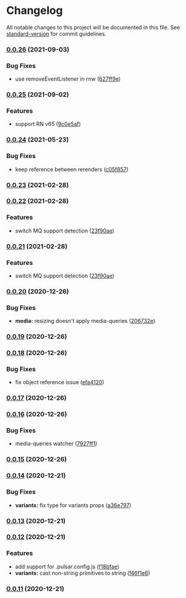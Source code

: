 # Changelog

All notable changes to this project will be documented in this file. See [standard-version](https://github.com/conventional-changelog/standard-version) for commit guidelines.

### [0.0.26](https://github.com/elforastero/pulsar-core/compare/v0.0.25...v0.0.26) (2021-09-03)


### Bug Fixes

* use removeEventListener in rnw ([627ff9e](https://github.com/elforastero/pulsar-core/commit/627ff9ec8e09c548db899f6c545fd0522de18f09))

### [0.0.25](https://github.com/elforastero/pulsar-core/compare/v0.0.24...v0.0.25) (2021-09-02)


### Features

* support RN v65 ([9c0e5af](https://github.com/elforastero/pulsar-core/commit/9c0e5af7308804fe97901c6a15b446d0160df1f2))

### [0.0.24](https://github.com/elforastero/pulsar-core/compare/v0.0.22...v0.0.24) (2021-05-23)


### Bug Fixes

* keep reference between rerenders ([c05f857](https://github.com/elforastero/pulsar-core/commit/c05f8572711a29cf2fe37f0f52a8bfe7fca4a852))

### [0.0.23](https://github.com/elforastero/pulsar-core/compare/v0.0.22...v0.0.23) (2021-02-28)

### [0.0.22](https://github.com/elforastero/pulsar-core/compare/v0.0.20...v0.0.22) (2021-02-28)


### Features

* switch MQ support detection ([23f90ae](https://github.com/elforastero/pulsar-core/commit/23f90aeb9ca188592b1ffdaa7bdab716d6035d55))

### [0.0.21](https://github.com/elforastero/pulsar-core/compare/v0.0.20...v0.0.21) (2021-02-28)


### Features

* switch MQ support detection ([23f90ae](https://github.com/elforastero/pulsar-core/commit/23f90aeb9ca188592b1ffdaa7bdab716d6035d55))

### [0.0.20](https://github.com/elforastero/pulsar-core/compare/v0.0.19...v0.0.20) (2020-12-26)


### Bug Fixes

* **media:** resizing doesn't apply media-queries ([206732e](https://github.com/elforastero/pulsar-core/commit/206732e77099eeaab882e64a80a2946b05f37c43))

### [0.0.19](https://github.com/elforastero/pulsar-core/compare/v0.0.18...v0.0.19) (2020-12-26)

### [0.0.18](https://github.com/elforastero/pulsar-core/compare/v0.0.17...v0.0.18) (2020-12-26)


### Bug Fixes

* fix object reference issue ([efa4120](https://github.com/elforastero/pulsar-core/commit/efa41209d308efa3735f12895aea5ba5d7649713))

### [0.0.17](https://github.com/elforastero/pulsar-core/compare/v0.0.16...v0.0.17) (2020-12-26)

### [0.0.16](https://github.com/elforastero/pulsar-core/compare/v0.0.15...v0.0.16) (2020-12-26)


### Bug Fixes

* media-queries watcher ([7927ff1](https://github.com/elforastero/pulsar-core/commit/7927ff1b7cf0e1ad791ff3ca3a1c4e9fb150bb83))

### [0.0.15](https://github.com/elforastero/pulsar-core/compare/v0.0.14...v0.0.15) (2020-12-26)

### [0.0.14](https://github.com/elforastero/pulsar-core/compare/v0.0.13...v0.0.14) (2020-12-21)


### Bug Fixes

* **variants:** fix type for variants props ([a36e797](https://github.com/elforastero/pulsar-core/commit/a36e7978b65a27273b7390a4ef29a2c478d0aa54))

### [0.0.13](https://github.com/elforastero/pulsar-core/compare/v0.0.12...v0.0.13) (2020-12-21)

### [0.0.12](https://github.com/elforastero/pulsar-core/compare/v0.0.11...v0.0.12) (2020-12-21)


### Features

* add support for .pulsar.config.js ([f18bfae](https://github.com/elforastero/pulsar-core/commit/f18bfae913f5a7608d261ad09550841a6a432bb1))
* **variants:** cast non-string primitives to string ([f46f1e6](https://github.com/elforastero/pulsar-core/commit/f46f1e670774be3b3a61cca134013e0355bbca6e))

### [0.0.11](https://github.com/elforastero/pulsar-core/compare/v0.0.10...v0.0.11) (2020-12-21)
